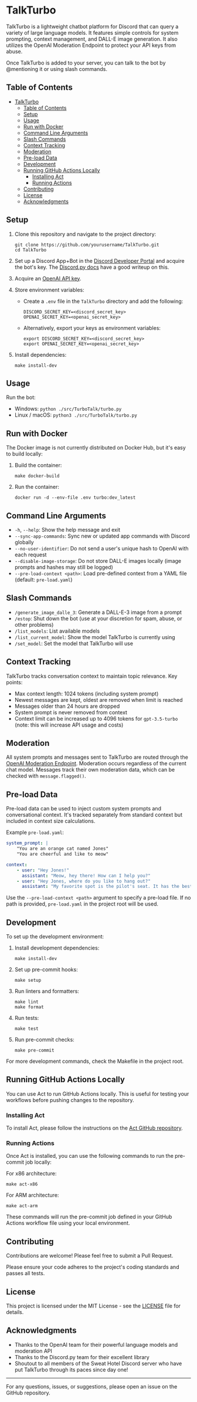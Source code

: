 # TalkTurbo

TalkTurbo is a lightweight chatbot platform for Discord that can query a variety of large language models. It features simple controls for system prompting, context management, and DALL-E image generation. It also utilizes the OpenAI Moderation Endpoint to protect your API keys from abuse.

Once TalkTurbo is added to your server, you can talk to the bot by @mentioning it or using slash commands.

## Table of Contents
- [TalkTurbo](#talkturbo)
  - [Table of Contents](#table-of-contents)
  - [Setup](#setup)
  - [Usage](#usage)
  - [Run with Docker](#run-with-docker)
  - [Command Line Arguments](#command-line-arguments)
  - [Slash Commands](#slash-commands)
  - [Context Tracking](#context-tracking)
  - [Moderation](#moderation)
  - [Pre-load Data](#pre-load-data)
  - [Development](#development)
  - [Running GitHub Actions Locally](#running-github-actions-locally)
    - [Installing Act](#installing-act)
    - [Running Actions](#running-actions)
  - [Contributing](#contributing)
  - [License](#license)
  - [Acknowledgments](#acknowledgments)

## Setup

1. Clone this repository and navigate to the project directory:
   ```
   git clone https://github.com/yourusername/TalkTurbo.git
   cd TalkTurbo
   ```

2. Set up a Discord App+Bot in the [Discord Developer Portal](https://discord.com/developers/docs/intro) and acquire the bot's key. The [Discord.py docs](https://discordpy.readthedocs.io/en/stable/discord.html) have a good writeup on this.

3. Acquire an [OpenAI API key](https://platform.openai.com/account/api-keys).

4. Store environment variables:
   - Create a `.env` file in the `TalkTurbo` directory and add the following:
     ```
     DISCORD_SECRET_KEY=<discord_secret_key>
     OPENAI_SECRET_KEY=<openai_secret_key>
     ```
   - Alternatively, export your keys as environment variables:
     ```
     export DISCORD_SECRET_KEY=<discord_secret_key>
     export OPENAI_SECRET_KEY=<openai_secret_key>
     ```

5. Install dependencies:
   ```
   make install-dev
   ```

## Usage

Run the bot:
- Windows: `python ./src/TurboTalk/turbo.py`
- Linux / macOS: `python3 ./src/TurboTalk/turbo.py`

## Run with Docker

The Docker image is not currently distributed on Docker Hub, but it's easy to build locally:

1. Build the container:
   ```
   make docker-build
   ```

2. Run the container:
   ```
   docker run -d --env-file .env turbo:dev_latest
   ```

## Command Line Arguments

- `-h`, `--help`: Show the help message and exit
- `--sync-app-commands`: Sync new or updated app commands with Discord globally
- `--no-user-identifier`: Do not send a user's unique hash to OpenAI with each request
- `--disable-image-storage`: Do not store DALL-E images locally (image prompts and hashes may still be logged)
- `--pre-load-context <path>`: Load pre-defined context from a YAML file (default: `pre-load.yaml`)

## Slash Commands

- `/generate_image_dalle_3`: Generate a DALL-E-3 image from a prompt
- `/estop`: Shut down the bot (use at your discretion for spam, abuse, or other problems)
- `/list_models`: List available models
- `/list_current_model`: Show the model TalkTurbo is currently using
- `/set_model`: Set the model that TalkTurbo will use

## Context Tracking

TalkTurbo tracks conversation context to maintain topic relevance. Key points:

- Max context length: 1024 tokens (including system prompt)
- Newest messages are kept, oldest are removed when limit is reached
- Messages older than 24 hours are dropped
- System prompt is never removed from context
- Context limit can be increased up to 4096 tokens for `gpt-3.5-turbo` (note: this will increase API usage and costs)

## Moderation

All system prompts and messages sent to TalkTurbo are routed through the [OpenAI Moderation Endpoint](https://platform.openai.com/docs/guides/moderation). Moderation occurs regardless of the current chat model. Messages track their own moderation data, which can be checked with `message.flagged()`.

## Pre-load Data

Pre-load data can be used to inject custom system prompts and conversational context. It's tracked separately from standard context but included in context size calculations.

Example `pre-load.yaml`:

```yaml
system_prompt: |
    "You are an orange cat named Jones"
    "You are cheerful and like to meow"

context:
    - user: "Hey Jones!"
      assistant: "Meow, hey there! How can I help you?"
    - user: "Hey Jones, where do you like to hang out?"
      assistant: "My favorite spot is the pilot's seat. It has the best view! Meow!"
```

Use the `--pre-load-context <path>` argument to specify a pre-load file. If no path is provided, `pre-load.yaml` in the project root will be used.

## Development

To set up the development environment:

1. Install development dependencies:
   ```
   make install-dev
   ```

2. Set up pre-commit hooks:
   ```
   make setup
   ```

3. Run linters and formatters:
   ```
   make lint
   make format
   ```

4. Run tests:
   ```
   make test
   ```

5. Run pre-commit checks:
   ```
   make pre-commit
   ```

For more development commands, check the Makefile in the project root.

## Running GitHub Actions Locally

You can use Act to run GitHub Actions locally. This is useful for testing your workflows before pushing changes to the repository.

### Installing Act

To install Act, please follow the instructions on the [Act GitHub repository](https://github.com/nektos/act).

### Running Actions

Once Act is installed, you can use the following commands to run the pre-commit job locally:

For x86 architecture:
```
make act-x86
```

For ARM architecture:
```
make act-arm
```

These commands will run the pre-commit job defined in your GitHub Actions workflow file using your local environment.

## Contributing

Contributions are welcome! Please feel free to submit a Pull Request.

Please ensure your code adheres to the project's coding standards and passes all tests.

## License

This project is licensed under the MIT License - see the [LICENSE](LICENSE) file for details.

## Acknowledgments

- Thanks to the OpenAI team for their powerful language models and moderation API
- Thanks to the Discord.py team for their excellent library
- Shoutout to all members of the Sweat Hotel Discord server who have put TalkTurbo through its paces since day one!

---

For any questions, issues, or suggestions, please open an issue on the GitHub repository.
